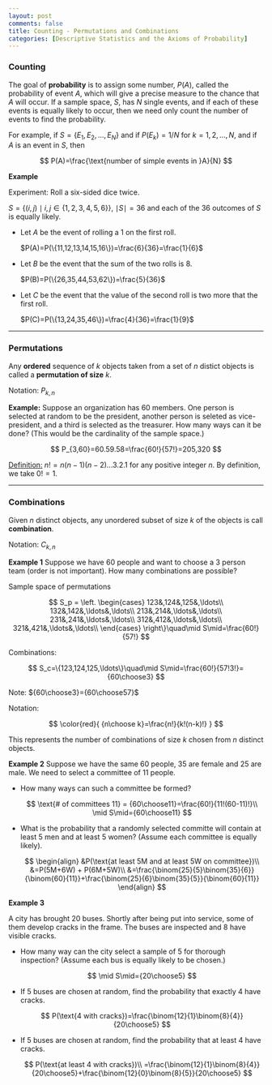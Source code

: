 ```yaml
---
layout: post
comments: false
title: Counting - Permutations and Combinations
categories: [Descriptive Statistics and the Axioms of Probability]
---
```


### **Counting**

The goal of **probability** is to assign some number, $P(A)$, called the probability of event $A$, which will give a precise measure to the chance that $A$ will occur. If a sample space, $S$, has $N$ single events, and if each of these events is equally likely to occur, then we need only count the number of events to find the probability.

For example, if $S=\{E_1,E_2,\ldots,E_N\}$ and if $P(E_k) = 1/N$ for $k=1,2,\ldots,N$, and if $A$ is an event in $S$, then

$$
  P(A)=\frac{\text{number of simple events in }A}{N}
$$

**Example**

Experiment: Roll a six-sided dice twice.

$S=\{(i,j)\mid i,j \in \{1,2,3,4,5,6\}\}$, $\mid S\mid=36$ and each of the $36$ outcomes of $S$ is equally likely.

* Let $A$ be the event of rolling a $1$ on the first roll.

  $P(A)=P(\{11,12,13,14,15,16\})=\frac{6}{36}=\frac{1}{6}$

* Let $B$ be the event that the sum of the two rolls is $8$.

  $P(B)=P(\{26,35,44,53,62\})=\frac{5}{36}$

* Let $C$ be the event that the value of the second roll is two more that the first roll.

  $P(C)=P(\{13,24,35,46\})=\frac{4}{36}=\frac{1}{9}$

---

### **Permutations**

Any **ordered** sequence of $k$ objects taken from a set of $n$ distict objects is called a **permutation of size** $k$.

Notation: $P_{k,n}$

**Example:** Suppose an organization has $60$ members. One person is selected at random to be the president, another person is seleted as vice-president, and a third is selected as the treasurer. How many ways can it be done? (This would be the cardinality of the sample space.)

$$
  P_{3,60}=60.59.58=\frac{60!}{57!}=205,320
$$

<u>Definition:</u> $n!=n(n-1)(n-2)...3.2.1$ for any positive integer $n$. By definition, we take $0!=1$.

---

### **Combinations**

Given $n$ distinct objects, any unordered subset of size $k$ of the objects is call **combination**. 

Notation: $C_{k,n}$

**Example 1** Suppose we have $60$ people and want to choose a $3$ person team (order is not important). How many combinations are possible?

Sample space of permutations

$$
  S_p = \left.
  \begin{cases}
    123&,124&,125&,\ldots\\
    132&,142&,\ldots&,\ldots\\
    213&,214&,\ldots&,\ldots\\
    231&,241&,\ldots&,\ldots\\
    312&,412&,\ldots&,\ldots\\
    321&,421&,\ldots&,\ldots\\
  \end{cases}
  \right\}\quad\mid S\mid=\frac{60!}{57!}
$$

Combinations: 

$$
  S_c=\{123,124,125,\ldots\}\quad\mid S\mid=\frac{60!}{57!3!}={60\choose3}
$$

Note: ${60\choose3}={60\choose57}$

Notation: 

$$
  \color{red}{
    {n\choose k}=\frac{n!}{k!(n-k)!}
  }
$$

This represents the number of combinations of size $k$ chosen from $n$ distinct objects.

**Example 2** Suppose we have the same $60$ people, $35$ are female and $25$ are male. We need to select a committee of $11$ people.

* How many ways can such a committee be formed?

  $$
    \text{# of committees 11} = {60\choose11}=\frac{60!}{11!(60-11)!}\\
    \mid S\mid={60\choose11}
  $$

* What is the probability that a randomly selected committe will contain at least $5$ men and at least $5$ women? (Assume each committee is equally likely).

  $$
    \begin{align}
      &P(\text{at least 5M and at least 5W on committee})\\
      &=P(5M+6W) + P(6M+5W)\\
      &=\frac{\binom{25}{5}\binom{35}{6}}{\binom{60}{11}}+\frac{\binom{25}{6}\binom{35}{5}}{\binom{60}{11}}
    \end{align}
  $$

**Example 3**

A city has brought $20$ buses. Shortly after being put into service, some of them develop cracks in the frame. The buses are inspected and $8$ have visible cracks.

* How many way can the city select a sample of $5$ for thorough inspection? (Assume each bus is equally likely to be chosen.)

  $$
    \mid S\mid={20\choose5}
  $$

* If $5$ buses are chosen at random, find the probability that exactly $4$ have cracks.

  $$
    P(\text{4 with cracks})=\frac{\binom{12}{1}\binom{8}{4}}{20\choose5}
  $$

* If $5$ buses are chosen at random, find the probability that at least $4$ have cracks.

  $$
    P(\text{at least 4 with cracks})\\
    =\frac{\binom{12}{1}\binom{8}{4}}{20\choose5}+\frac{\binom{12}{0}\binom{8}{5}}{20\choose5}
  $$